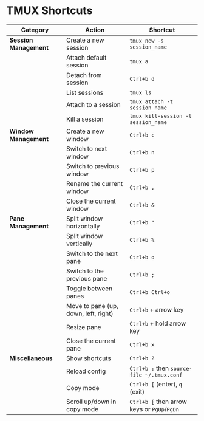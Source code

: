 # TMUX Shortcuts

| **Category**          | **Action**                          | **Shortcut**            |
|-----------------------|-------------------------------------|-------------------------|
| **Session Management**| Create a new session                | `tmux new -s session_name` |
|                       | Attach default session              | `tmux a`              |
|                       | Detach from session                 | `Ctrl+b d`              |
|                       | List sessions                       | `tmux ls`               |
|                       | Attach to a session                 | `tmux attach -t session_name` |
|                       | Kill a session                      | `tmux kill-session -t session_name` |
| **Window Management** | Create a new window                 | `Ctrl+b c`              |
|                       | Switch to next window               | `Ctrl+b n`              |
|                       | Switch to previous window           | `Ctrl+b p`              |
|                       | Rename the current window           | `Ctrl+b ,`              |
|                       | Close the current window            | `Ctrl+b &`              |
| **Pane Management**   | Split window horizontally           | `Ctrl+b "`              |
|                       | Split window vertically             | `Ctrl+b %`              |
|                       | Switch to the next pane             | `Ctrl+b o`              |
|                       | Switch to the previous pane         | `Ctrl+b ;`              |
|                       | Toggle between panes                | `Ctrl+b Ctrl+o`         |
|                       | Move to pane (up, down, left, right)| `Ctrl+b` + arrow key    |
|                       | Resize pane                         | `Ctrl+b` + hold arrow key |
|                       | Close the current pane              | `Ctrl+b x`              |
| **Miscellaneous**     | Show shortcuts                      | `Ctrl+b ?`              |
|                       | Reload config                       | `Ctrl+b :` then `source-file ~/.tmux.conf` |
|                       | Copy mode                           | `Ctrl+b [` (enter), `q` (exit) |
|                       | Scroll up/down in copy mode         | `Ctrl+b [` then arrow keys or `PgUp`/`PgDn` |
